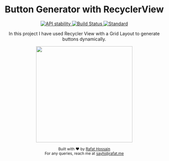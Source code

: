 <h1 align="center">Button Generator with RecyclerView</h1>

<p align="center">
  <!-- Stability -->
  <a href="#">
    <img src="https://img.shields.io/badge/stability-experimental-orange.svg?style=flat-square"
      alt="API stability" />
  </a>
  <!-- Build Status -->
  <a href="#">
    <img src="https://img.shields.io/travis/choojs/choo/master.svg?style=flat-square"
      alt="Build Status" />
  </a>
  <!-- Standard -->
  <a href="#">
    <img src="https://img.shields.io/badge/code%20style-standard-brightgreen.svg?style=flat-square"
      alt="Standard" />
  </a>
</p>

<p align="center">
  In this project I have used Recycler View with a Grid Layout to generate buttons dynamically.
</p>

<p align="center">
  <img src="https://i.ibb.co/71Lzwf4/Screenshot-1557234885.png" width="300px">
</p>

<p align="center">
  <sub>Built with ❤︎ by <a href="https://rafat.me/">Rafat Hossain</a></sub></br>
  <sub>For any queries, reach me at <a href="mailto:sayhi@rafat.me">sayhi@rafat.me</a></sub>
</p>
